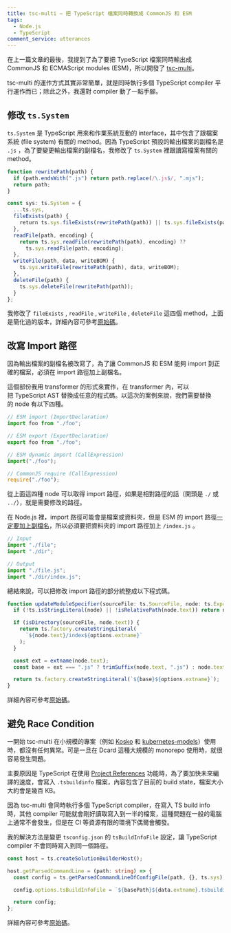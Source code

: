 ```yaml
---
title: tsc-multi – 把 TypeScript 檔案同時轉換成 CommonJS 和 ESM
tags:
  - Node.js
  - TypeScript
comment_service: utterances
---
```


在上一篇文章的最後，我提到了為了要把 TypeScript 檔案同時輸出成 CommonJS 和 ECMAScript modules (ESM)，所以開發了 [tsc-multi](https://github.com/tommy351/tsc-multi/)。

tsc-multi 的運作方式其實非常簡單，就是同時執行多個 TypeScript compiler 平行運作而已；除此之外，我還對 compiler 動了一點手腳。

<!-- more -->

## 修改 `ts.System`

`ts.System` 是 TypeScript 用來和作業系統互動的 interface，其中包含了跟檔案系統 (file system) 有關的 method。因為 TypeScript 預設的輸出檔案的副檔名是 `.js` ，為了要變更輸出檔案的副檔名，我修改了 `ts.System` 裡跟讀寫檔案有關的 method。

```ts
function rewritePath(path) {
  if (path.endsWith(".js") return path.replace(/\.js$/, ".mjs");
  return path;
}

const sys: ts.System = {
  ...ts.sys,
  fileExists(path) {
    return ts.sys.fileExists(rewritePath(path)) || ts.sys.fileExists(path);
  },
  readFile(path, encoding) {
    return ts.sys.readFile(rewritePath(path), encoding) ??
      ts.sys.readFile(path, encoding);
  },
  writeFile(path, data, writeBOM) {
    ts.sys.writeFile(rewritePath(path), data, writeBOM);
  },
  deleteFile(path) {
    ts.sys.deleteFile(rewritePath(path));
  }
};
```

我修改了 `fileExists` , `readFile` , `writeFile` , `deleteFile` 這四個 method，上面是簡化過的版本，詳細內容可參考[原始碼](https://github.com/tommy351/tsc-multi/blob/v0.5.0/src/worker/worker.ts#L102)。

## 改寫 Import 路徑

因為輸出檔案的副檔名被改寫了，為了讓 CommonJS 和 ESM 能夠 import 到正確的檔案，必須在 import 路徑加上副檔名。

這個部份我用 transformer 的形式來實作，在 transformer 內，可以把 TypeScript AST 替換成任意的程式碼。以這次的案例來說，我們需要替換的 node 有以下四種。

```ts
// ESM import (ImportDeclaration)
import foo from "./foo";

// ESM export (ExportDeclaration)
export foo from "./foo";

// ESM dynamic import (CallExpression)
import("./foo");

// CommonJS require (CallExpression)
require("./foo");
```

從上面這四種 node 可以取得 import 路徑，如果是相對路徑的話（開頭是 `./` 或 `../`），就是需要修改的路徑。

在 Node.js 裡，import 路徑可能會是檔案或資料夾，但是 ESM 的 import 路徑[一定要加上副檔名](https://nodejs.org/dist/latest-v14.x/docs/api/esm.html#esm_mandatory_file_extensions)，所以必須要把資料夾的 import 路徑加上 `/index.js` 。

```ts
// Input
import "./file";
import "./dir";

// Output
import "./file.js";
import "./dir/index.js";
```

總結來說，可以把修改 import 路徑的部分統整成以下程式碼。

```ts
function updateModuleSpecifier(sourceFile: ts.SourceFile, node: ts.Expression) {
  if (!ts.isStringLiteral(node) || !isRelativePath(node.text)) return node;

  if (isDirectory(sourceFile, node.text)) {
    return ts.factory.createStringLiteral(
      `${node.text}/index${options.extname}`
    );
  }

  const ext = extname(node.text);
  const base = ext === ".js" ? trimSuffix(node.text, ".js") : node.text;

  return ts.factory.createStringLiteral(`${base}${options.extname}`);
}
```

詳細內容可參考[原始碼](https://github.com/tommy351/tsc-multi/blob/v0.5.0/src/transformers/rewriteImport.ts)。

## 避免 Race Condition

一開始 tsc-multi 在小規模的專案（例如 [Kosko](https://kosko.dev/) 和 [kubernetes-models](https://github.com/tommy351/kubernetes-models-ts)）使用時，都沒有任何異常。可是一旦在 Dcard 這種大規模的 monorepo 使用時，就很容易發生問題。

主要原因是 TypeScript 在使用 [Project References](https://www.typescriptlang.org/docs/handbook/project-references.html) 功能時，為了要加快未來編譯的速度，會寫入 `.tsbuildinfo` 檔案，內容包含了目前的 build state，檔案大小大約會是幾百 KB。

因為 tsc-multi 會同時執行多個 TypeScript compiler，在寫入 TS build info 時，其他 compiler 可能就會剛好讀取寫入到一半的檔案，這種問題在一般的電腦上通常不會發生，但是在 CI 等資源有限的環境下偶爾會觸發。

我的解決方法是變更 `tsconfig.json` 的 `tsBuildInfoFile` 設定，讓 TypeScript compiler 不會同時寫入到同一個路徑。

```ts
const host = ts.createSolutionBuilderHost();

host.getParsedCommandLine = (path: string) => {
  const config = ts.getParsedCommandLineOfConfigFile(path, {}, ts.sys);

  config.options.tsBuildInfoFile = `${basePath}${data.extname}.tsbuildinfo`;

  return config;
};
```

詳細內容可參考[原始碼](https://github.com/tommy351/tsc-multi/blob/v0.5.0/src/worker/worker.ts#L223)。
